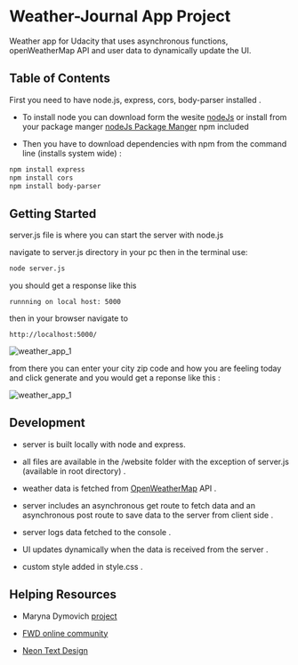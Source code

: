 # Weather-Journal App Project

Weather app for Udacity that uses asynchronous functions, openWeatherMap API and user data to dynamically update the UI.

## Table of Contents


First you need to have node.js, express, cors, body-parser installed .

* To install node you can download form the wesite [nodeJs](https://nodejs.org/en/) or install from your package manger [nodeJs Package Manger](https://nodejs.org/en/download/package-manager/) npm included

* Then you have to download dependencies with npm from the command line (installs system wide) :

```bash
npm install express
npm install cors
npm install body-parser
```

## Getting Started

server.js file is where you can start the server with node.js

navigate to server.js directory in your pc then in the terminal use:

```bash
node server.js
```

you should get a response like this

```text
runnning on local host: 5000
```

then in your browser navigate to

```link
http://localhost:5000/
```

![weather_app_1](/weather_app_1.png)

from there you can enter your city zip code and how you are feeling today and click generate and you would get a reponse like this :

![weather_app_1](/weather_app_2.png)

## Development

* server is built locally with node and express.

* all files are available in the /website folder with the exception of server.js (available in root directory) .

* weather data is fetched from [OpenWeatherMap](https://openweathermap.org) API .

* server includes an asynchronous get route to fetch data and an asynchronous post route to save data to the server from client side .

* server logs data fetched to the console .

* UI updates dynamically when the data is received from the server .

* custom style added in style.css .

## Helping Resources

* Maryna Dymovich [project](https://github.com/MarynaDymovich/Weather-API)

* [FWD online community](https://nfpdiscussions.udacity.com)

* [Neon Text Design](https://css-tricks.com/how-to-create-neon-text-with-css/)




